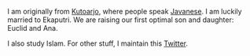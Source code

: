 I am originally from [Kutoarjo](https://en.wikipedia.org/wiki/Kutoarjo,_Purworejo),
where people speak [Javanese](https://en.wikipedia.org/wiki/Javanese_language).
I am luckily married to Ekaputri.
We are raising our first optimal son and daughter: Euclid and Ana.

I also study Islam.
For other stuff, I maintain this [Twitter](https://twitter.com/vektorDewanto).
